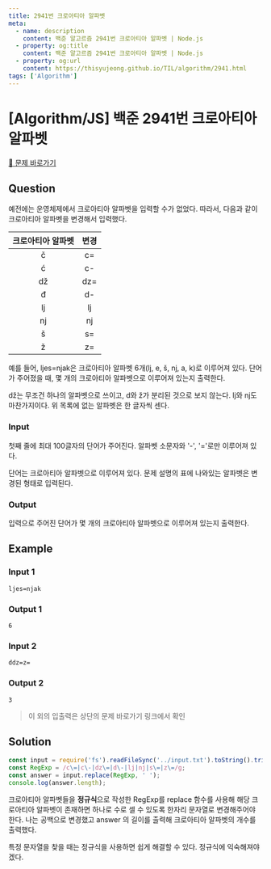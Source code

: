```yaml
---
title: 2941번 크로아티아 알파벳
meta:
  - name: description
    content: 백준 알고르즘 2941번 크로아티아 알파벳 | Node.js
  - property: og:title
    content: 백준 알고르즘 2941번 크로아티아 알파벳 | Node.js
  - property: og:url
    content: https://thisyujeong.github.io/TIL/algorithm/2941.html
tags: ['Algorithm']
---
```


# [Algorithm/JS] 백준 2941번 크로아티아 알파벳

[🔗 문제 바로가기](https://www.acmicpc.net/problem/2941)

## Question

예전에는 운영체제에서 크로아티아 알파벳을 입력할 수가 없었다. 따라서, 다음과 같이 크로아티아 알파벳을 변경해서 입력했다.

| 크로아티아 알파벳 | 변경 |
| :---------------: | :--: |
|         č         |  c=  |
|         ć         |  c-  |
|        dž         | dz=  |
|         đ         |  d-  |
|        lj         |  lj  |
|        nj         |  nj  |
|         š         |  s=  |
|         ž         |  z=  |

예를 들어, ljes=njak은 크로아티아 알파벳 6개(lj, e, š, nj, a, k)로 이루어져 있다. 단어가 주어졌을 때, 몇 개의 크로아티아 알파벳으로 이루어져 있는지 출력한다.

dž는 무조건 하나의 알파벳으로 쓰이고, d와 ž가 분리된 것으로 보지 않는다. lj와 nj도 마찬가지이다. 위 목록에 없는 알파벳은 한 글자씩 센다.

### Input

첫째 줄에 최대 100글자의 단어가 주어진다. 알파벳 소문자와 '-', '='로만 이루어져 있다.

단어는 크로아티아 알파벳으로 이루어져 있다. 문제 설명의 표에 나와있는 알파벳은 변경된 형태로 입력된다.

### Output

입력으로 주어진 단어가 몇 개의 크로아티아 알파벳으로 이루어져 있는지 출력한다.

## Example

### Input 1

```
ljes=njak
```

### Output 1

```
6
```

### Input 2

```
ddz=z=
```

### Output 2

```
3
```

> 이 외의 입출력은 상단의 문제 바로가기 링크에서 확인

## Solution

```js
const input = require('fs').readFileSync('../input.txt').toString().trim();
const RegExp = /c\=|c\-|dz\=|d\-|lj|nj|s\=|z\=/g;
const answer = input.replace(RegExp, ' ');
console.log(answer.length);
```

크로아티아 알파벳들을 **정규식**으로 작성한 RegExp를 replace 함수를 사용해 해당 크로아티아 알파벳이 존재하면 하나로 수로 셀 수 있도록 한자리 문자열로 변경해주어야 한다. 나는 공백으로 변경했고 answer 의 길이를 출력해 크로아티아 알파벳의 개수를 출력했다.

특정 문자열을 찾을 때는 정규식을 사용하면 쉽게 해결할 수 있다. 정규식에 익숙해져야겠다.
